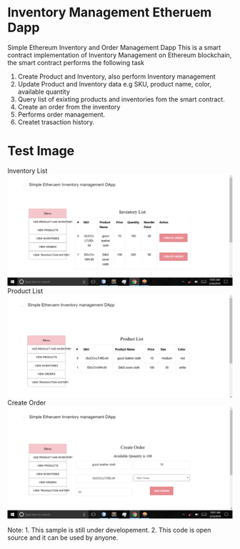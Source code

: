 # Inventory Management Etheruem Dapp
Simple Ethereum Inventory and Order Management Dapp
This is a smart contract implementation of Inventory Management on Ethereum blockchain,
the smart contract performs the following task
 1. Create Product and Inventory, also perform Inventory management
 2. Update Product and Inventory data e.g SKU, product name, color, available quantity
 3. Query list of exixting products and inventories fom the smart contract.
 4. Create an order from the inventory
 5. Performs order management.
 6. Createt trasaction history.
 # Test Image
  Inventory List
 ![alt text](https://github.com/emekauser/InventoryManagementContract/blob/master/img/img4.png)
 Product List
 ![alt text](https://github.com/emekauser/InventoryManagementContract/blob/master/img/img1.png)
 Create Order
 ![alt text](https://github.com/emekauser/InventoryManagementContract/blob/master/img/img3.png)
 
 Note: 1. This sample is still under developement.
       2. This code is open source and it can be used by anyone.
